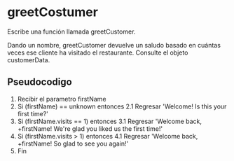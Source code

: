 # greetCostumer

Escribe una función llamada greetCustomer.

Dando un nombre, greetCustomer devuelve un saludo basado en cuántas veces ese cliente ha visitado el restaurante. Consulte el objeto customerData.


## Pseudocodigo

1. Recibir el parametro firstName 
2. Si (firstName) == unknown entonces 
	2.1 Regresar 'Welcome! Is this your first time?'
3. Si (firstName.visits == 1) entonces 
	3.1 Regresar 'Welcome back, +firstName! We're glad you liked us the first time!'
4. Si (firstName.visits > 1) entonces 
	4.1 Regresar 'Welcome back, +firstName! So glad to see you again!'
5. Fin
